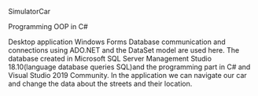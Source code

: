 SimulatorCar

Programming OOP in C#

Desktop application Windows Forms
Database communication and connections using ADO.NET and the DataSet model are used here.
The database created in Microsoft SQL Server Management Studio 18.10(language database queries SQL)and the programming part in C# and Visual Studio 2019 Community.
In the application we can navigate our car and change the data about the streets and their location.



